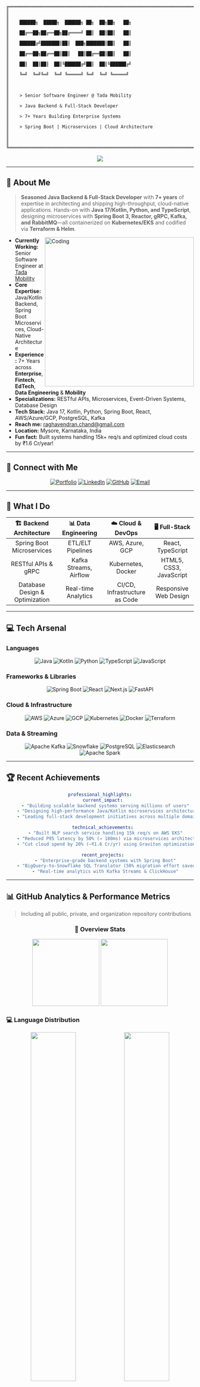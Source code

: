 ```
╔══════════════════════════════════════════════════════════════════════════════════╗
║                                                                                  ║
║    ██████╗  █████╗  ██████╗ ██╗  ██╗██╗   ██╗                                   ║
║    ██╔══██╗██╔══██╗██╔════╝ ██║  ██║██║   ██║                                   ║
║    ██████╔╝███████║██║  ███╗███████║██║   ██║                                   ║
║    ██╔══██╗██╔══██║██║   ██║██╔══██║██║   ██║                                   ║
║    ██║  ██║██║  ██║╚██████╔╝██║  ██║╚██████╔╝                                   ║
║    ╚═╝  ╚═╝╚═╝  ╚═╝ ╚═════╝ ╚═╝  ╚═╝ ╚═════╝                                    ║
║                                                                                  ║
║    > Senior Software Engineer @ Tada Mobility                                   ║
║    > Java Backend & Full-Stack Developer                                        ║
║    > 7+ Years Building Enterprise Systems                                       ║
║    > Spring Boot | Microservices | Cloud Architecture                          ║
║                                                                                  ║
╚══════════════════════════════════════════════════════════════════════════════════╝
```

<div align="center">
  <img src="https://readme-typing-svg.demolab.com?font=Courier+New&weight=700&size=20&duration=2000&pause=500&color=00FF41&background=000000&center=true&vCenter=true&width=800&height=60&lines=%24+whoami;raghu@enterprise:~%24+cat+experience.txt;7%2B+years+building+scalable+systems;15k%2B+requests%2Fsecond+optimized;%24+./deploy_microservices.sh;%5BSUCCESS%5D+Enterprise+systems+deployed" />
</div>

---

## 🚀 About Me

> **Seasoned Java Backend & Full-Stack Developer** with **7+ years** of expertise in architecting and shipping high-throughput, cloud-native applications. Hands-on with **Java 17/Kotlin, Python, and TypeScript**, designing microservices with **Spring Boot 3, Reactor, gRPC, Kafka, and RabbitMQ**—all containerized on **Kubernetes/EKS** and codified via **Terraform & Helm**.

<img align="right" alt="Coding" width="400" src="https://user-images.githubusercontent.com/74038190/229223263-cf2e4b07-2615-4f87-9c38-e37600f8381a.gif">

- **Currently Working:** Senior Software Engineer at [Tada Mobility](https://tadatada.com/)
- **Core Expertise:** Java/Kotlin Backend, Spring Boot Microservices, Cloud-Native Architecture
- **Experience:** 7+ Years across **Enterprise**, **Fintech**, **EdTech**, **Data Engineering** & **Mobility**
- **Specializations:** RESTful APIs, Microservices, Event-Driven Systems, Database Design
- **Tech Stack:** Java 17, Kotlin, Python, Spring Boot, React, AWS/Azure/GCP, PostgreSQL, Kafka
- **Reach me:** [raghavendran.chand@gmail.com](mailto:raghavendran.chand@gmail.com)
- **Location:** Mysore, Karnataka, India
- **Fun fact:** Built systems handling 15k+ req/s and optimized cloud costs by ₹1.6 Cr/year!

---

## 🌟 Connect with Me

<div align="center">

[![Portfolio](https://img.shields.io/badge/🌐_Portfolio-FF5722?style=for-the-badge&logo=todoist&logoColor=white)](https://raghavendran-chandran.com)
[![LinkedIn](https://img.shields.io/badge/LinkedIn-0077B5?style=for-the-badge&logo=linkedin&logoColor=white)](https://linkedin.com/in/raghavendran-chandran)
[![GitHub](https://img.shields.io/badge/GitHub-100000?style=for-the-badge&logo=github&logoColor=white)](https://github.com/racha24)
[![Email](https://img.shields.io/badge/Email-D14836?style=for-the-badge&logo=gmail&logoColor=white)](mailto:raghavendran.chand@gmail.com)

</div>

---

## 🎯 What I Do

<div align="center">

| 🏗️ **Backend Architecture** | 📊 **Data Engineering** | ☁️ **Cloud & DevOps** | 🖥️ **Full-Stack** |
|:---:|:---:|:---:|:---:|
| Spring Boot Microservices | ETL/ELT Pipelines | AWS, Azure, GCP | React, TypeScript |
| RESTful APIs & gRPC | Kafka Streams, Airflow | Kubernetes, Docker | HTML5, CSS3, JavaScript |
| Database Design & Optimization | Real-time Analytics | CI/CD, Infrastructure as Code | Responsive Web Design |

</div>

---

## 💻 Tech Arsenal

### **Languages**
<div align="center">

![Java](https://img.shields.io/badge/Java-ED8B00?style=for-the-badge&logo=openjdk&logoColor=white)
![Kotlin](https://img.shields.io/badge/Kotlin-0095D5?style=for-the-badge&logo=kotlin&logoColor=white)
![Python](https://img.shields.io/badge/Python-FFD43B?style=for-the-badge&logo=python&logoColor=blue)
![TypeScript](https://img.shields.io/badge/TypeScript-007ACC?style=for-the-badge&logo=typescript&logoColor=white)
![JavaScript](https://img.shields.io/badge/JavaScript-323330?style=for-the-badge&logo=javascript&logoColor=F7DF1E)

</div>

### **Frameworks & Libraries**
<div align="center">

![Spring Boot](https://img.shields.io/badge/Spring_Boot-F2F4F9?style=for-the-badge&logo=spring-boot)
![React](https://img.shields.io/badge/React-20232A?style=for-the-badge&logo=react&logoColor=61DAFB)
![Next.js](https://img.shields.io/badge/next.js-000000?style=for-the-badge&logo=nextdotjs&logoColor=white)
![FastAPI](https://img.shields.io/badge/FastAPI-005571?style=for-the-badge&logo=fastapi)

</div>

### **Cloud & Infrastructure**
<div align="center">

![AWS](https://img.shields.io/badge/Amazon_AWS-FF9900?style=for-the-badge&logo=amazonaws&logoColor=white)
![Azure](https://img.shields.io/badge/Microsoft_Azure-0089D0?style=for-the-badge&logo=microsoft-azure&logoColor=white)
![GCP](https://img.shields.io/badge/Google_Cloud-4285F4?style=for-the-badge&logo=google-cloud&logoColor=white)
![Kubernetes](https://img.shields.io/badge/kubernetes-326ce5.svg?&style=for-the-badge&logo=kubernetes&logoColor=white)
![Docker](https://img.shields.io/badge/Docker-2CA5E0?style=for-the-badge&logo=docker&logoColor=white)
![Terraform](https://img.shields.io/badge/Terraform-7B42BC?style=for-the-badge&logo=terraform&logoColor=white)

</div>

### **Data & Streaming**
<div align="center">

![Apache Kafka](https://img.shields.io/badge/Apache_Kafka-231F20?style=for-the-badge&logo=apache-kafka&logoColor=white)
![Snowflake](https://img.shields.io/badge/Snowflake-29B5E8?style=for-the-badge&logo=snowflake&logoColor=white)
![PostgreSQL](https://img.shields.io/badge/PostgreSQL-316192?style=for-the-badge&logo=postgresql&logoColor=white)
![Elasticsearch](https://img.shields.io/badge/Elastic_Search-005571?style=for-the-badge&logo=elasticsearch&logoColor=white)
![Apache Spark](https://img.shields.io/badge/Apache_Spark-FFFFFF?style=for-the-badge&logo=apachespark&logoColor=#E35A16)

</div>

---

## 🏆 Recent Achievements

<div align="center">

```yaml
professional_highlights:
  current_impact:
    - "Building scalable backend systems serving millions of users"
    - "Designing high-performance Java/Kotlin microservices architecture"
    - "Leading full-stack development initiatives across multiple domains"

  technical_achievements:
    - "Built NLP search service handling 15k req/s on AWS EKS"
    - "Reduced P95 latency by 50% (→ 180ms) via microservices architecture"
    - "Cut cloud spend by 20% (~₹1.6 Cr/yr) using Graviton optimization"

  recent_projects:
    - "Enterprise-grade backend systems with Spring Boot"
    - "BigQuery-to-Snowflake SQL Translator (50% migration effort saved)"
    - "Real-time analytics with Kafka Streams & ClickHouse"
```

</div>

---

## 📊 GitHub Analytics & Performance Metrics

> Including all public, private, and organization repository contributions

<div align="center">

### 🎯 Overview Stats

<img height="180em" src="https://github-readme-stats.vercel.app/api?username=racha24&show_icons=true&theme=tokyonight&include_all_commits=true&count_private=true&hide_border=true&bg_color=0D1117&show=reviews,prs_merged,prs_merged_percentage&rank_icon=github"/>
<img height="180em" src="https://streak-stats.demolab.com/?user=racha24&theme=tokyonight&hide_border=true&background=0D1117&ring=4c8eda&fire=4c8eda&currStreakLabel=4c8eda"/>

</div>

### 💻 Language Distribution

<div align="center">

<img src="https://github-readme-stats.vercel.app/api/top-langs/?username=racha24&theme=tokyonight&hide_border=true&bg_color=0D1117&layout=compact&langs_count=10&count_private=true&hide=html,css&custom_title=Most%20Used%20Languages" width="49%"/>
<img src="https://github-profile-summary-cards.vercel.app/api/cards/repos-per-language?username=racha24&theme=tokyonight" width="49%"/>

</div>

### 📈 Contribution Insights & Activity

<div align="center">

<img src="https://github-profile-summary-cards.vercel.app/api/cards/profile-details?username=racha24&theme=tokyonight" width="100%"/>

</div>

<div align="center">

<img src="https://github-profile-summary-cards.vercel.app/api/cards/stats?username=racha24&theme=tokyonight" width="32%"/>
<img src="https://github-profile-summary-cards.vercel.app/api/cards/productive-time?username=racha24&theme=tokyonight&utcOffset=5.5" width="32%"/>
<img src="https://github-profile-summary-cards.vercel.app/api/cards/most-commit-language?username=racha24&theme=tokyonight" width="32%"/>

</div>

### 🔥 Contribution Visualization

<div align="center">

<img src="https://github-readme-activity-graph.vercel.app/graph?username=racha24&theme=tokyo-night&bg_color=0d1117&color=4c8eda&line=4c8eda&point=ffffff&hide_border=true" width="100%"/>

</div>

<div align="center">

<img src="https://ssr-contributions-svg.vercel.app/_/racha24?chart=3dbar&gap=0.6&scale=2&flatten=2&animation=wave&animation_duration=1&animation_delay=0.05&animation_amplitude=20&animation_frequency=0.1&animation_wave_center=10_0&format=svg&weeks=30" width="100%"/>

</div>

### 🐍 Contribution Snake

<div align="center">

<picture>
  <source media="(prefers-color-scheme: dark)" srcset="https://github.com/racha24/racha24/blob/output/github-contribution-grid-snake-dark.svg">
  <source media="(prefers-color-scheme: light)" srcset="https://github.com/racha24/racha24/blob/output/github-contribution-grid-snake.svg">
  <img alt="github contribution grid snake animation" src="https://github.com/racha24/racha24/blob/output/github-contribution-grid-snake-dark.svg">
</picture>

</div>

---

## 🏆 GitHub Achievements & Trophies

<div align="center">

![](https://github-profile-trophy.vercel.app/?username=racha24&theme=tokyonight&no-frame=true&no-bg=false&margin-w=4&row=2&column=4)

</div>

---

## 🔐 Complete GitHub Metrics (All Private Repos Included)

<div align="center">

![Comprehensive Metrics](https://raw.githubusercontent.com/racha24/racha24/main/github-metrics.svg)

</div>

---

## 🎓 Professional Focus Areas

<div align="center">

| **Backend Development** | **Cloud & Infrastructure** | **Data & Streaming** |
|:---:|:---:|:---:|
| Java/Kotlin Enterprise Applications | AWS/Azure/GCP Cloud Architecture | Apache Kafka Event Streaming |
| Spring Boot Microservices | Kubernetes Container Orchestration | PostgreSQL Database Design |
| RESTful APIs & gRPC Services | Docker Containerization | Real-time Data Processing |

</div>

---

## 💻 Primary Languages & Technologies

<div align="center">

### Based on Professional Experience & Expertise

![Java](https://img.shields.io/badge/Java-Expert-ED8B00?style=for-the-badge&logo=openjdk&logoColor=white)
![Kotlin](https://img.shields.io/badge/Kotlin-Advanced-0095D5?style=for-the-badge&logo=kotlin&logoColor=white)
![Spring Boot](https://img.shields.io/badge/Spring_Boot-Expert-6DB33F?style=for-the-badge&logo=spring-boot&logoColor=white)
![Python](https://img.shields.io/badge/Python-Advanced-3776AB?style=for-the-badge&logo=python&logoColor=white)
![TypeScript](https://img.shields.io/badge/TypeScript-Proficient-007ACC?style=for-the-badge&logo=typescript&logoColor=white)
![JavaScript](https://img.shields.io/badge/JavaScript-Proficient-F7DF1E?style=for-the-badge&logo=javascript&logoColor=black)

</div>

---

## 💻 Development Environment

<div align="center">

![IntelliJ IDEA](https://img.shields.io/badge/IntelliJIDEA-000000.svg?style=for-the-badge&logo=intellij-idea&logoColor=white)
![Visual Studio Code](https://img.shields.io/badge/Visual%20Studio%20Code-0078d4.svg?style=for-the-badge&logo=visual-studio-code&logoColor=white)
![Git](https://img.shields.io/badge/git-%23F05033.svg?style=for-the-badge&logo=git&logoColor=white)
![GitHub](https://img.shields.io/badge/github-%23121011.svg?style=for-the-badge&logo=github&logoColor=white)
![Ubuntu](https://img.shields.io/badge/Ubuntu-E95420?style=for-the-badge&logo=ubuntu&logoColor=white)
![macOS](https://img.shields.io/badge/mac%20os-000000?style=for-the-badge&logo=macos&logoColor=F0F0F0)

</div>

---

<div align="center">

**Open for collaborations, consulting, and interesting conversations about:**
🔸 Java Backend Development  🔸 Spring Boot & Microservices  🔸 Cloud Architecture Design
🔸 Data Engineering Solutions  🔸 Full-Stack Development  🔸 Performance Optimization

[![LinkedIn](https://img.shields.io/badge/Let's_Connect_on_LinkedIn-0077B5?style=for-the-badge&logo=linkedin&logoColor=white)](https://linkedin.com/in/raghavendran-chandran)
[![Email](https://img.shields.io/badge/Drop_me_a_line-D14836?style=for-the-badge&logo=gmail&logoColor=white)](mailto:raghavendran.chand@gmail.com)

</div>

---

<div align="center">
  <img src="https://capsule-render.vercel.app/api?type=waving&color=gradient&height=100&section=footer&animation=twinkling"/>
</div>

<div align="center">

[![](https://visitcount.itsvg.in/api?id=Raghu&label=Profile%20Views&color=0&icon=0&pretty=false)](https://visitcount.itsvg.in)

**⭐ From [Raghu](https://github.com/racha24) with passion for building amazing systems! ⭐**

</div>
